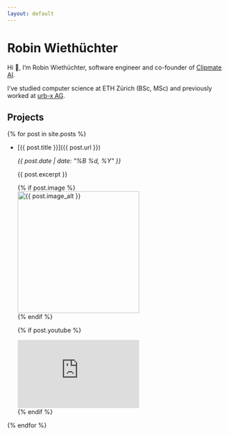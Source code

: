 ```yaml
---
layout: default
---
```

# Robin Wiethüchter
Hi 👋, I’m Robin Wiethüchter, software engineer and co-founder of [Clipmate AI](https://clipmate.ai/).

I've studied computer science at ETH Zürich (BSc, MSc) and previously worked at [urb-x AG](https://urb-x.ch/).

<!-- > [LinkedIn](https://www.linkedin.com/in/robin-wiethuchter/) [X](https://x.com/wiethix) -->

## Projects

{% for post in site.posts %}
- [{{ post.title }}]({{ post.url }})

    _{{ post.date | date: "%B %d, %Y" }}_

    {{ post.excerpt }}

    {% if post.image %}
    <img src="{{ site.url | default: rowi.dev }}{{ site.baseurl }}/assets/images/{{ post.image }}" alt="{{ post.image_alt }}" width="280" style="display: block; margin-left: 0;">
    {% endif %}

    {% if post.youtube %}
    <div class="video-container">
        <iframe width="280" height="157" src="https://www.youtube.com/embed/{{ post.youtube | split: '/' | last }}" title="YouTube video player" frameborder="0" allow="accelerometer; autoplay; clipboard-write; encrypted-media; gyroscope; picture-in-picture; web-share" referrerpolicy="strict-origin-when-cross-origin" allowfullscreen></iframe>
    </div>
    {% endif %}

    <!-- [Read more]({{ post.url }}) -->
{% endfor %}
